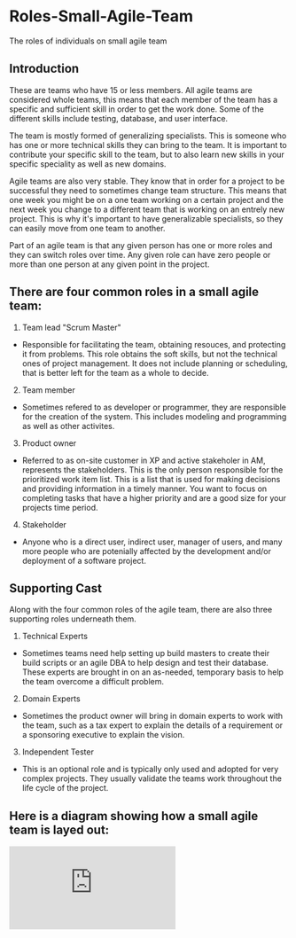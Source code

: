 # Roles-Small-Agile-Team
The roles of individuals on small agile team 

## Introduction

These are teams who have 15 or less members. All agile teams are considered whole teams, this means that each member of the team has a specific and sufficient skill in order to get the work done. Some of the different skills include testing, database, and user interface.

The team is mostly formed of generalizing specialists. This is someone who has one or more technical skills they can bring to the team. It is important to contribute your specific skill to the team, but to also learn new skills in your specific speciality as well as new domains. 

Agile teams are also very stable. They know that in order for a project to be successful they need to sometimes change team structure. This means that one week you might be on a one team working on a certain project and the next week you change to a different team that is working on an entrely new project. This is why it's important to have generalizable specialists, so they can easily move from one team to another. 

Part of an agile team is that any given person has one or more roles and they can switch roles over time. Any given role can have zero people or more than one person at any given point in the project. 

## There are four common roles in a small agile team:

1. Team lead "Scrum Master"
- Responsible for facilitating the team, obtaining resouces, and protecting it from problems. This role obtains the soft skills, but not the technical ones of project management. It does not include planning or scheduling, that is better left for the team as a whole to decide. 

2. Team member
- Sometimes refered to as developer or programmer, they are responsible for the creation of the system. This includes modeling and programming as well as other activites. 

3. Product owner
- Referred to as on-site customer in XP and active stakeholer in AM, represents the stakeholders. This is the only person responsible for the prioritized work item list. This is a list that is used for making decisions and providing information in a timely manner. You want to focus on completing tasks that have a higher priority and are a good size for your projects time period.

4. Stakeholder
- Anyone who is a direct user, indirect user, manager of users, and many more people who are potenially affected by the development and/or deployment of a software project. 

## Supporting Cast

Along with the four common roles of the agile team, there are also three supporting roles underneath them.

1. Technical Experts
- Sometimes teams need help setting up build masters to create their build scripts or an agile DBA to help design and test their database. These experts are brought in on an as-needed, temporary basis to help the team overcome a difficult problem.

2. Domain Experts
- Sometimes the product owner will bring in domain experts to work with the team, such as a tax expert to explain the details of a requirement or a sponsoring executive to explain the vision. 

3. Independent Tester
- This is an optional role and is typically only used and adopted for very complex projects. They usually validate the teams work throughout the life cycle of the project. 

## Here is a diagram showing how a small agile team is layed out:
![Image of small agile team](http://www.ambysoft.com/essays/agileRoles.html)
